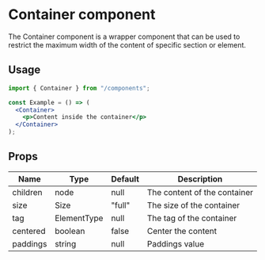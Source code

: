 # Container component

The Container component is a wrapper component that can be used to restrict the maximum width of the content of specific
section or element.

## Usage

```jsx
import { Container } from "/components";

const Example = () => (
  <Container>
    <p>Content inside the container</p>
  </Container>
);
```

## Props

| Name     | Type        | Default | Description                  |
| -------- | ----------- | ------- | ---------------------------- |
| children | node        | null    | The content of the container |
| size     | Size        | "full"  | The size of the container    |
| tag      | ElementType | null    | The tag of the container     |
| centered | boolean     | false   | Center the content           |
| paddings | string      | null    | Paddings value               |
